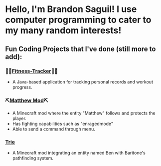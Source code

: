# Hello, I'm Brandon Saguil! I use computer programming to cater to my many random interests!

## Fun Coding Projects that I've done (still more to add):

### 💪💪[Fitness-Tracker](https://github.com/bsaguil5/fitness-tracker)💪💪
- A Java-based application for tracking personal records and workout progress.

### ⛏️[Matthew Mod](https://github.com/bsaguil5/MatthewMod)⛏️
- A Minecraft mod where the entity "Matthew" follows and protects the player.
- Has fighting capabilities such as "enragedmode"
- Able to send a command through menu.

### [Trie](https://github.com/your-username/Trie)
- A Minecraft mod integrating an entity named Ben with Baritone's pathfinding system.

